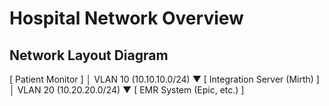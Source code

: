 # Hospital Network Overview

## Network Layout Diagram


[ Patient Monitor ] 
        │ VLAN 10 (10.10.10.0/24)
        ▼
[ Integration Server (Mirth) ]
        │ VLAN 20 (10.20.20.0/24)
        ▼
[ EMR System (Epic, etc.) ]
